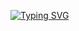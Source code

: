 
          
<a href="https://git.io/typing-svg"><img src="https://readme-typing-svg.herokuapp.com?font=Fira+Code&pause=1000&color=0DC6EB&background=FFEAFC08&center=falso&vCenter=falso&repeat=verdadeiro&random=falso&width=435&lines=Ol%C3%A1%2C+sejam+bem+vindos....;Me+chamo+Edna!;Aluna+do+curso+de+TI+na+EBAC." alt="Typing SVG" /></a>
